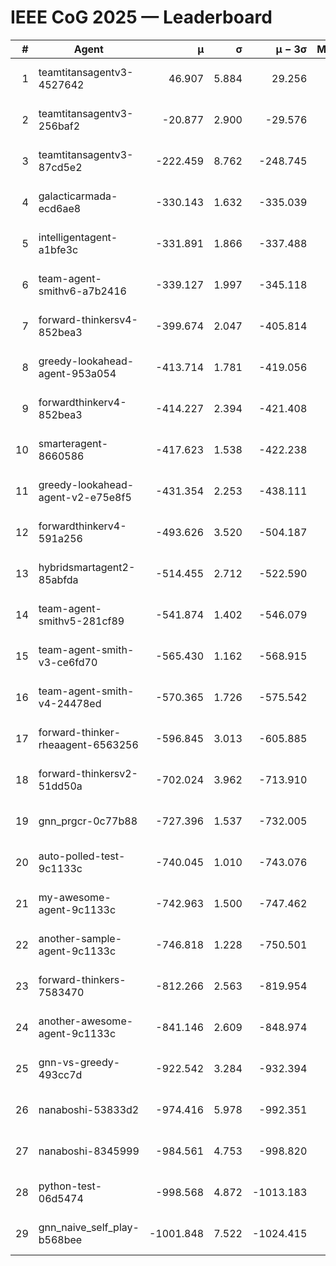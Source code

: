 # IEEE CoG 2025 — Leaderboard

| # | Agent | μ | σ | μ − 3σ | Matches | Updated |
|---:|---|---:|---:|---:|---:|---|
| 1 | teamtitansagentv3-4527642 | 46.907 | 5.884 | 29.256 | 21210 | 2025-08-25 06:12 |
| 2 | teamtitansagentv3-256baf2 | -20.877 | 2.900 | -29.576 | 21516 | 2025-08-25 06:12 |
| 3 | teamtitansagentv3-87cd5e2 | -222.459 | 8.762 | -248.745 | 21826 | 2025-08-25 06:12 |
| 4 | galacticarmada-ecd6ae8 | -330.143 | 1.632 | -335.039 | 19700 | 2025-08-25 06:12 |
| 5 | intelligentagent-a1bfe3c | -331.891 | 1.866 | -337.488 | 18048 | 2025-08-25 06:12 |
| 6 | team-agent-smithv6-a7b2416 | -339.127 | 1.997 | -345.118 | 20980 | 2025-08-25 06:12 |
| 7 | forward-thinkersv4-852bea3 | -399.674 | 2.047 | -405.814 | 17195 | 2025-08-25 06:12 |
| 8 | greedy-lookahead-agent-953a054 | -413.714 | 1.781 | -419.056 | 19362 | 2025-08-25 06:12 |
| 9 | forwardthinkerv4-852bea3 | -414.227 | 2.394 | -421.408 | 17976 | 2025-08-25 06:12 |
| 10 | smarteragent-8660586 | -417.623 | 1.538 | -422.238 | 17948 | 2025-08-25 06:12 |
| 11 | greedy-lookahead-agent-v2-e75e8f5 | -431.354 | 2.253 | -438.111 | 21702 | 2025-08-25 06:12 |
| 12 | forwardthinkerv4-591a256 | -493.626 | 3.520 | -504.187 | 17441 | 2025-08-25 06:12 |
| 13 | hybridsmartagent2-85abfda | -514.455 | 2.712 | -522.590 | 17778 | 2025-08-25 06:12 |
| 14 | team-agent-smithv5-281cf89 | -541.874 | 1.402 | -546.079 | 20360 | 2025-08-25 06:12 |
| 15 | team-agent-smith-v3-ce6fd70 | -565.430 | 1.162 | -568.915 | 21916 | 2025-08-25 06:12 |
| 16 | team-agent-smith-v4-24478ed | -570.365 | 1.726 | -575.542 | 21256 | 2025-08-25 06:12 |
| 17 | forward-thinker-rheaagent-6563256 | -596.845 | 3.013 | -605.885 | 19728 | 2025-08-25 06:12 |
| 18 | forward-thinkersv2-51dd50a | -702.024 | 3.962 | -713.910 | 20468 | 2025-08-25 06:12 |
| 19 | gnn_prgcr-0c77b88 | -727.396 | 1.537 | -732.005 | 18400 | 2025-08-25 06:12 |
| 20 | auto-polled-test-9c1133c | -740.045 | 1.010 | -743.076 | 21820 | 2025-08-25 06:12 |
| 21 | my-awesome-agent-9c1133c | -742.963 | 1.500 | -747.462 | 21420 | 2025-08-25 06:12 |
| 22 | another-sample-agent-9c1133c | -746.818 | 1.228 | -750.501 | 21340 | 2025-08-25 06:12 |
| 23 | forward-thinkers-7583470 | -812.266 | 2.563 | -819.954 | 19120 | 2025-08-25 06:12 |
| 24 | another-awesome-agent-9c1133c | -841.146 | 2.609 | -848.974 | 22700 | 2025-08-25 06:12 |
| 25 | gnn-vs-greedy-493cc7d | -922.542 | 3.284 | -932.394 | 16460 | 2025-08-25 06:12 |
| 26 | nanaboshi-53833d2 | -974.416 | 5.978 | -992.351 | 16600 | 2025-08-25 06:12 |
| 27 | nanaboshi-8345999 | -984.561 | 4.753 | -998.820 | 17250 | 2025-08-25 06:12 |
| 28 | python-test-06d5474 | -998.568 | 4.872 | -1013.183 | 17050 | 2025-08-25 06:12 |
| 29 | gnn_naive_self_play-b568bee | -1001.848 | 7.522 | -1024.415 | 17100 | 2025-08-25 06:12 |
